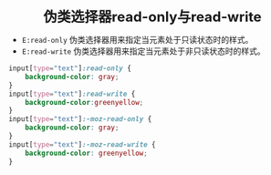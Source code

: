 <center><font size="5"><b>伪类选择器read-only与read-write</b></font></center>

+ `E:read-only` 伪类选择器用来指定当元素处于只读状态时的样式。
+ `E:read-write` 伪类选择器用来指定当元素处于非只读状态时的样式。

```css
input[type="text"]:read-only {
    background-color: gray;
}
input[type="text"]:read-write {
    background-color:greenyellow;
}
input[type="text"]:-moz-read-only {
    background-color: gray;
}
input[type="text"]:-moz-read-write {
    background-color: greenyellow;
}
```

